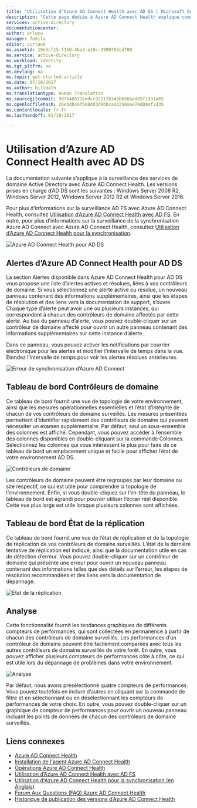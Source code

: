 ```yaml
---
title: "Utilisation d’Azure AD Connect Health avec AD DS | Microsoft Docs"
description: "Cette page dédiée à Azure AD Connect Health explique comment surveiller AD DS."
services: active-directory
documentationcenter: 
author: arluca
manager: femila
editor: curtand
ms.assetid: 19e3cf15-f150-46a3-a10c-2990702cd700
ms.service: active-directory
ms.workload: identity
ms.tgt_pltfrm: na
ms.devlang: na
ms.topic: get-started-article
ms.date: 07/18/2017
ms.author: billmath
ms.translationtype: Human Translation
ms.sourcegitcommit: 9d7640577eedcc9221f6346b650aed85f1d31a65
ms.openlocfilehash: 26ebdbc6f568dd3d9bbcaa3250aae70d80af2d35
ms.contentlocale: fr-fr
ms.lasthandoff: 01/18/2017

---
```

# <a name="using-azure-ad-connect-health-with-ad-ds"></a>Utilisation d’Azure AD Connect Health avec AD DS
La documentation suivante s’applique à la surveillance des services de domaine Active Directory avec Azure AD Connect Health. Les versions prises en charge d’AD DS sont les suivantes : Windows Server 2008 R2, Windows Server 2012, Windows Server 2012 R2 et Windows Server 2016.

Pour plus d’informations sur la surveillance AD FS avec Azure AD Connect Health, consultez [Utilisation d’Azure AD Connect Health avec AD FS](active-directory-aadconnect-health-adfs.md). En outre, pour plus d’informations sur la surveillance de la synchronisation Azure AD Connect avec Azure AD Connect Health, consultez [Utilisation d’Azure AD Connect Health pour la synchronisation](active-directory-aadconnect-health-sync.md).

![Azure AD Connect Health pour AD DS](./media/active-directory-aadconnect-health/aadconnect-health-adds-entry.png)

## <a name="alerts-for-azure-ad-connect-health-for-ad-ds"></a>Alertes d’Azure AD Connect Health pour AD DS
La section Alertes disponible dans Azure AD Connect Health pour AD DS vous propose une liste d’alertes actives et résolues, liées à vos contrôleurs de domaine. Si vous sélectionnez une alerte active ou résolue, un nouveau panneau contenant des informations supplémentaires, ainsi que les étapes de résolution et des liens vers la documentation de support, s’ouvre. Chaque type d’alerte peut avoir une ou plusieurs instances, qui correspondent à chacun des contrôleurs de domaine affectés par cette alerte. Au bas du panneau d’alerte, vous pouvez double-cliquer sur un contrôleur de domaine affecté pour ouvrir un autre panneau contenant des informations supplémentaires sur cette instance d’alerte.

Dans ce panneau, vous pouvez activer les notifications par courrier électronique pour les alertes et modifier l’intervalle de temps dans la vue. Étendez l’intervalle de temps pour voir les alertes résolues antérieures.

![Erreur de synchronisation d’Azure AD Connect](./media/active-directory-aadconnect-health/aadconnect-health-adds-alerts.png)

## <a name="domain-controllers-dashboard"></a>Tableau de bord Contrôleurs de domaine
Ce tableau de bord fournit une vue de topologie de votre environnement, ainsi que les mesures opérationnelles essentielles et l’état d’intégrité de chacun de vos contrôleurs de domaine surveillés. Les mesures présentées permettent d’identifier rapidement des contrôleurs de domaine qui peuvent nécessiter un examen supplémentaire. Par défaut, seul un sous-ensemble des colonnes est affiché. Cependant, vous pouvez accéder à l’ensemble des colonnes disponibles en double-cliquant sur la commande Colonnes. Sélectionnez les colonnes qui vous intéressent le plus pour faire de ce tableau de bord un emplacement unique et facile pour afficher l’état de votre environnement AD DS.

![Contrôleurs de domaine](./media/active-directory-aadconnect-health/aadconnect-health-adds-domainsandsites-dashboard.png)

Les contrôleurs de domaine peuvent être regroupés par leur domaine ou site respectif, ce qui est utile pour comprendre la topologie de l’environnement. Enfin, si vous double-cliquez sur l’en-tête du panneau, le tableau de bord est agrandi pour pouvoir utiliser l’écran réel disponible. Cette vue plus large est utile lorsque plusieurs colonnes sont affichées.

## <a name="replication-status-dashboard"></a>Tableau de bord État de la réplication
Ce tableau de bord fournit une vue de l’état de réplication et de la topologie de réplication de vos contrôleurs de domaine surveillés. L’état de la dernière tentative de réplication est indiqué, ainsi que la documentation utile en cas de détection d’erreur. Vous pouvez double-cliquer sur un contrôleur de domaine qui présente une erreur pour ouvrir un nouveau panneau contenant des informations telles que des détails sur l’erreur, les étapes de résolution recommandées et des liens vers la documentation de dépannage.

![État de la réplication](./media/active-directory-aadconnect-health/aadconnect-health-adds-replication.png)

## <a name="monitoring"></a>Analyse
Cette fonctionnalité fournit les tendances graphiques de différents compteurs de performances, qui sont collectées en permanence à partir de chacun des contrôleurs de domaine surveillés. Les performances d’un contrôleur de domaine peuvent être facilement comparées avec tous les autres contrôleurs de domaine surveillés de votre forêt. En outre, vous pouvez afficher plusieurs compteurs de performances côte à côte, ce qui est utile lors du dépannage de problèmes dans votre environnement.

![Analyse](./media/active-directory-aadconnect-health/aadconnect-health-adds-monitoring.png)

Par défaut, nous avons présélectionné quatre compteurs de performances. Vous pouvez toutefois en inclure d’autres en cliquant sur la commande de filtre et en sélectionnant ou en désélectionnant les compteurs de performances de votre choix. En outre, vous pouvez double-cliquer sur un graphique de compteur de performances pour ouvrir un nouveau panneau incluant les points de données de chacun des contrôleurs de domaine surveillés.

## <a name="related-links"></a>Liens connexes
* [Azure AD Connect Health](active-directory-aadconnect-health.md)
* [Installation de l'agent Azure AD Connect Health](active-directory-aadconnect-health-agent-install.md)
* [Opérations Azure AD Connect Health](active-directory-aadconnect-health-operations.md)
* [Utilisation d’Azure AD Connect Health avec AD FS](active-directory-aadconnect-health-adfs.md)
* [Utilisation d'Azure AD Connect Health pour la synchronisation (en Anglais)](active-directory-aadconnect-health-sync.md)
* [Forum Aux Questions (FAQ) Azure AD Connect Health](active-directory-aadconnect-health-faq.md)
* [Historique de publication des versions d’Azure AD Connect Health](active-directory-aadconnect-health-version-history.md)


